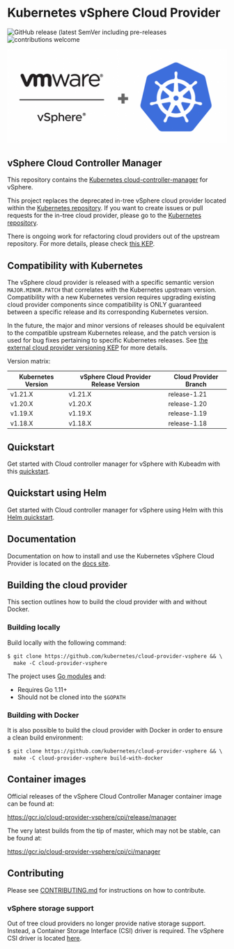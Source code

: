 # Kubernetes vSphere Cloud Provider

![GitHub release (latest SemVer including pre-releases](https://img.shields.io/github/v/release/kubernetes/cloud-provider-vsphere?include_prereleases)
![contributions welcome](https://img.shields.io/badge/contributions-welcome-brightgreen.svg?style=flat)

![image](/docs/images/vsphere_kubernetes_logo.png)

## vSphere Cloud Controller Manager

This repository contains the [Kubernetes cloud-controller-manager](https://kubernetes.io/docs/concepts/architecture/cloud-controller/) for vSphere.

This project replaces the deprecated in-tree vSphere cloud provider located within the [Kubernetes repository](https://github.com/kubernetes/kubernetes/tree/master/staging/src/k8s.io/legacy-cloud-providers/vsphere). If you want to create issues or pull requests for the in-tree cloud provider, please go to the [Kubernetes repository](https://github.com/kubernetes/kubernetes).

There is ongoing work for refactoring cloud providers out of the upstream repository. For more details, please check [this KEP](https://github.com/kubernetes/enhancements/blob/master/keps/sig-cloud-provider/20180530-cloud-controller-manager.md).

## Compatibility with Kubernetes

The vSphere cloud provider is released with a specific semantic version `MAJOR.MINOR.PATCH` that correlates with the Kubernetes upstream version. Compatibility with a new Kubernetes version requires upgrading existing cloud provider components since compatibility is ONLY guaranteed between a specific release and its corresponding Kubernetes version.

In the future, the major and minor versions of releases should be equivalent to the compatible upstream Kubernetes release, and the patch version is used for bug fixes pertaining to specific Kubernetes releases. See [the external cloud provider versioning KEP](https://github.com/kubernetes/enhancements/tree/master/keps/sig-cloud-provider/1771-versioning-policy-for-external-cloud-providers) for more details.

Version matrix:

| Kubernetes Version | vSphere Cloud Provider Release Version | Cloud Provider Branch |
| ----------- | ----------- | ----------- |
| v1.21.X | v1.21.X | release-1.21 |
| v1.20.X | v1.20.X | release-1.20 |
| v1.19.X | v1.19.X | release-1.19 |
| v1.18.X | v1.18.X | release-1.18 |

## Quickstart

Get started with Cloud controller manager for vSphere with Kubeadm with this [quickstart](https://cloud-provider-vsphere.sigs.k8s.io/tutorials/kubernetes-on-vsphere-with-kubeadm.html).

## Quickstart using Helm

Get started with Cloud controller manager for vSphere using Helm with this [Helm quickstart](https://github.com/kubernetes/cloud-provider-vsphere/blob/master/docs/book/tutorials/kubernetes-on-vsphere-with-helm.md).

## Documentation

Documentation on how to install and use the Kubernetes vSphere Cloud Provider is located on the [docs site](https://cloud-provider-vsphere.sigs.k8s.io/).

## Building the cloud provider

This section outlines how to build the cloud provider with and without Docker.

### Building locally

Build locally with the following command:

```shell
$ git clone https://github.com/kubernetes/cloud-provider-vsphere && \
  make -C cloud-provider-vsphere
```

The project uses [Go modules](https://github.com/golang/go/wiki/Modules) and:

* Requires Go 1.11+
* Should not be cloned into the `$GOPATH`

### Building with Docker

It is also possible to build the cloud provider with Docker in order to ensure a clean build environment:

```shell
$ git clone https://github.com/kubernetes/cloud-provider-vsphere && \
  make -C cloud-provider-vsphere build-with-docker
```

## Container images

Official releases of the vSphere Cloud Controller Manager container image can be found at:

<https://gcr.io/cloud-provider-vsphere/cpi/release/manager>

The very latest builds from the tip of master, which may not be stable, can be found at:

<https://gcr.io/cloud-provider-vsphere/cpi/ci/manager>

## Contributing

Please see [CONTRIBUTING.md](CONTRIBUTING.md) for instructions on how to contribute.

### vSphere storage support

Out of tree cloud providers no longer provide native storage support. Instead, a
Container Storage Interface (CSI) driver is required. The vSphere CSI driver is
located [here](https://github.com/kubernetes-sigs/vsphere-csi-driver).
